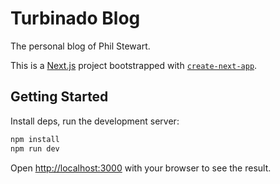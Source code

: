 # Turbinado Blog

The personal blog of Phil Stewart.

This is a [Next.js](https://nextjs.org/) project bootstrapped with [`create-next-app`](https://github.com/vercel/next.js/tree/canary/packages/create-next-app).

## Getting Started

Install deps, run the development server:

```bash
npm install
npm run dev
```

Open [http://localhost:3000](http://localhost:3000) with your browser to see the result.
